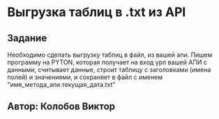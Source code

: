 # Выгрузка таблиц в .txt из API
## Задание
Необходимо сделать выгрузку таблиц в файл, из вашей апи. Пишем программу на PYTON, которая получает на вход урл вашей АПИ с данными, считывает данные, строит таблицу с заголовками (имена полей) и значениями, и сохраняет в файл с именем "имя_метода_апи.текущая_дата.txt"

## Автор: Колобов Виктор
